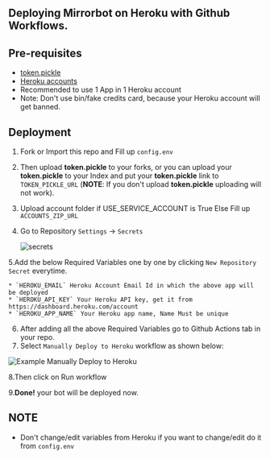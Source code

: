 ## Deploying Mirrorbot on Heroku with Github Workflows.

## Pre-requisites

- [token.pickle](https://github.com/yuno74/Mirror-New/blob/main/CreateSA.md#getting-google-oauth-api-credential-file)
- [Heroku  accounts](heroku.com)
- Recommended to use 1 App in 1 Heroku account
- Note: Don't use bin/fake credits card, because your Heroku account will get banned.

## Deployment

1. Fork or Import this repo and Fill up `config.env`
2. Then upload **token.pickle** to your forks, or you can upload your **token.pickle** to your Index and put your **token.pickle** link to `TOKEN_PICKLE_URL` (**NOTE**: If you don't upload **token.pickle** uploading will not work).
3. Upload account folder if USE_SERVICE_ACCOUNT is True Else Fill up `ACCOUNTS_ZIP_URL`
4. Go to Repository `Settings` -> `Secrets`

	![secrets](https://telegra.ph/file/f9fa2c5e5aa9f49868a23.jpg)
  
5.Add the below Required Variables one by one by clicking `New Repository Secret` everytime.

	* `HEROKU_EMAIL` Heroku Account Email Id in which the above app will be deployed
	* `HEROKU_API_KEY` Your Heroku API key, get it from https://dashboard.heroku.com/account
	* `HEROKU_APP_NAME` Your Heroku app name, Name Must be unique
6. After adding all the above Required Variables go to Github Actions tab in your repo.
7. Select `Manually Deploy to Heroku` workflow as shown below:

  ![Example Manually Deploy to Heroku](https://telegra.ph/file/61f6fb3400e3410ccd647.png)
  
8.Then click on Run workflow

9.**Done!** your bot will be deployed now.	


## NOTE
- Don't change/edit variables from Heroku if you want to change/edit do it from `config.env`
